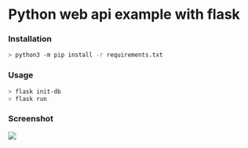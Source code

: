 # Python web api example with flask

### Installation
```bash
> python3 -m pip install -r requirements.txt
```

### Usage
```bash
> flask init-db
> flask run
```

### Screenshot
<img align="center" height="auto" src="https://github.com/mhankbarbar/flask-webapi-example/blob/master/api_example/static/ex.jpg"/>
